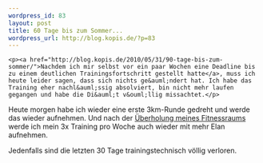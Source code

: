 ```yaml
--- 
wordpress_id: 83
layout: post
title: 60 Tage bis zum Sommer...
wordpress_url: http://blog.kopis.de/?p=83
---
```


    <p><a href="http://blog.kopis.de/2010/05/31/90-tage-bis-zum-sommer/">Nachdem ich mir selbst vor ein paar Wochen eine Deadline bis zu einem deutlichen Trainingsfortschritt gestellt hatte</a>, muss ich heute leider sagen, dass sich nichts ge&auml;ndert hat. Ich habe das Training eher nachl&auml;ssig absolviert, bin nicht mehr laufen gegangen und habe die Di&auml;t v&ouml;llig missachtet.</p>
<p>Heute morgen habe ich wieder eine erste 3km-Runde gedreht und werde das wieder aufnehmen.&nbsp;Und nach der <a href="http://blog.kopis.de/2010/06/27/mehr-ordnung-im-fitnessraum/">&Uuml;berholung meines Fitnessraums</a> werde ich mein 3x Training pro Woche auch wieder mit mehr Elan aufnehmen.</p>
<p>Jedenfalls sind die letzten 30 Tage trainingstechnisch v&ouml;llig verloren.</p>
  
